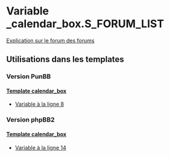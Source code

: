# Variable _calendar_box.S_FORUM_LIST
[Explication sur le forum des forums](http://forum.forumactif.com/t294113-listing-des-variables#_calendar_box.S_FORUM_LIST)

## Utilisations dans les templates

### Version PunBB

#### [Template calendar_box](punbb/calendar_box.md)
* [Variable à la ligne 8](../punbb/calendar_box.tpl#L8)

### Version phpBB2

#### [Template calendar_box](subsilver/calendar_box.md)
* [Variable à la ligne 14](../subsilver/calendar_box.tpl#L14)